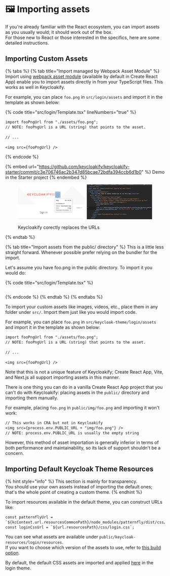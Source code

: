 # 🖼 Importing assets

If you're already familiar with the React ecosystem, you can import assets as you usually would; it should work out of the box.\
For those new to React or those interested in the specifics, here are some detailed instructions.

## Importing Custom Assets



{% tabs %}
{% tab title="Import managed by Webpack Asset Module" %}
Import using [webpack asset module](https://webpack.js.org/guides/asset-modules/) (available by default in Create React App) enable you to import assets directly in from your TypeScript files. This works as well in Keycloakify. &#x20;

For example, you can place `foo.png` in `src/login/assets` and import it in the template as shown below:

{% code title="src/login/Template.tsx" lineNumbers="true" %}
```tsx
import fooPngUrl from "./assets/foo.png";
// NOTE: fooPngUrl is a URL (string) that points to the asset.

// ...

<img src={fooPngUrl} />
```
{% endcode %}

{% embed url="https://github.com/keycloakify/keycloakify-starter/commit/c3e706746ac2b347d85bcae72bdfa394ccb6d1b0" %}
Demo in the Starter project
{% endembed %}

<figure><img src=".gitbook/assets/image.png" alt=""><figcaption><p>Keycloakify corectly replaces the URLs</p></figcaption></figure>
{% endtab %}

{% tab title="Import assets from the public/ directory" %}
This is a little less straight forward. Whenever possible prefer relying on the bundler for the import. &#x20;

Let's assume you have foo.png in the public directory. To import it you would do: &#x20;

{% code title="src/login/Template.tsx" %}
```
```
{% endcode %}
{% endtab %}
{% endtabs %}

To import your custom assets like images, videos, etc., place them in any folder under `src/`. Import them just like you would import code.

For example, you can place `foo.png` in `src/keycloak-theme/login/assets` and import it in the template as shown below:

```tsx
import fooPngUrl from "./assets/foo.png";
// NOTE: fooPngUrl is a URL (string) that points to the asset.

// ...

<img src={fooPngUrl} />
```

Note that this is not a unique feature of Keycloakify; Create React App, Vite, and Next.js all support importing assets in this manner.

There is one thing you can do in a vanilla Create React App project that you can't do with Keycloakify: placing assets in the `public/` directory and importing them manually.

For example, placing `foo.png` in `public/img/foo.png` and importing it won't work:

```tsx
// This works in CRA but not in Keycloakify
<img src={process.env.PUBLIC_URL + "img/foo.png"} />
// NOTE: process.env.PUBLIC_URL is usually the empty string
```

However, this method of asset importation is generally inferior in terms of both performance and maintainability, so its lack of support shouldn't be a concern.

## Importing Default Keycloak Theme Resources

{% hint style="info" %}
This section is mainly for transparency.\
You should use your own assets instead of importing the default ones; that's the whole point of creating a custom theme.
{% endhint %}

To import resources available in the default theme, you can construct URLs like:

```tsx
const patternflyUrl = `${kcContext.url.resourcesCommonPath}/node_modules/patternfly/dist/css/patternfly.min.css`;
const loginCssUrl = `${url.resourcesPath}/css/login.css`;
```

You can see what assets are available under `public/keycloak-resources/login/resources`.\
If you want to choose which version of the assets to use, refer to [this build option](build-options.md#loginthemeresourcesfromkeycloakversion).

By default, the default CSS assets are imported and applied [here](https://github.com/keycloakify/keycloakify/blob/402c6fc64a26268b6f2f7222e4f11ff07de452f8/src/login/Template.tsx#L35-L38C19) in the login theme.
